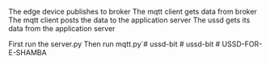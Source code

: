 The edge device publishes to broker
The mqtt client gets data from broker
The mqtt client posts the data to the application server
The ussd gets its data from the application server

First run the server.py
Then run mqtt.py`#   u s s d - b i t  
 #   u s s d - b i t  
 #   U S S D - F O R - E - S H A M B A  
 